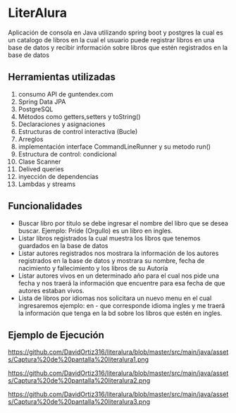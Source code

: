 # LiterAlura

Aplicación de consola en Java utilizando spring boot y postgres la cual es un catalogo de libros en la cual el usuario puede registrar libros en una base de datos y recibir información sobre libros que estén registrados en la base de datos

## Herramientas utilizadas

1. consumo API de guntendex.com
2. Spring Data JPA
3. PostgreSQL
4. Métodos como getters,setters y toString()
5. Declaraciones y asignaciones
6. Estructuras de control interactiva (Bucle)
7. Arreglos
8. implementación interface CommandLineRunner y su metodo run()
9. Estructura de control: condicional
10. Clase Scanner 
11. Delived queries
12. inyección de dependencias 
13. Lambdas y streams

## Funcionalidades

- Buscar libro por titulo se debe ingresar el nombre del libro que se desea buscar. Ejemplo: Pride (Orgullo) es un libro en ingles.
- Listar libros registrados la cual muestra los libros que tenemos guardados en la base de datos
- Listar autores registrados nos mostrara la información de los autores registrados en la base de datos y mostrara su nombre, fecha de nacimiento y fallecimiento y los libros de su Autoría 
- Listar autores vivos en un determinado año para el cual nos pide una fecha y nos traerá la información que encuentre para esa fecha de que autores estaban vivos. 
- Lista de libros por idiomas nos solicitara un nuevo menu en el cual ingresaremos ejemplo: en - que corresponde idioma ingles y me traerá la información que tenga en la bd sobre los libros que estén en ingles.

 ## Ejemplo de Ejecución
 https://github.com/DavidOrtiz316/literalura/blob/master/src/main/java/assets/Captura%20de%20pantalla%20literalura1.png
 
https://github.com/DavidOrtiz316/literalura/blob/master/src/main/java/assets/Captura%20de%20pantalla%20literalura2.png

 https://github.com/DavidOrtiz316/literalura/blob/master/src/main/java/assets/Captura%20de%20pantalla%20literalura3.png
